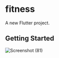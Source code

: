# fitness

A new Flutter project.

## Getting Started
![Screenshot (81)](https://user-images.githubusercontent.com/112766296/202069421-6e9b0cd8-a6af-4c91-b329-1f5cd11ba6b8.png)
